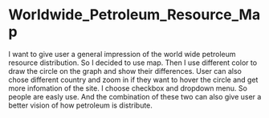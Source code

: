 # Worldwide_Petroleum_Resource_Map
I want to give user a general impression of the world wide petroleum resource distribution. So I decided to use map. Then I use different color to draw the circle on the graph and show their differences. User can also chose different country and zoom in if they want to hover the circle and get more infomation of the site.
I choose checkbox and dropdown menu. So people are easly use. And the combination of these two can also give user a better vision of how petroleum is distribute.

